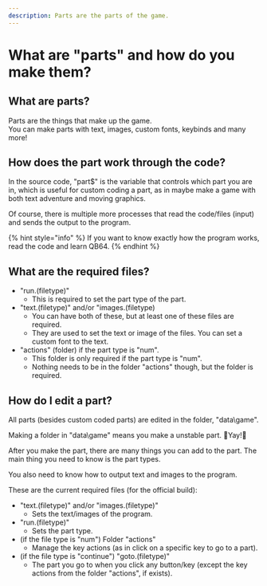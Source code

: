 ```yaml
---
description: Parts are the parts of the game.
---
```


# What are "parts" and how do you make them?

## What are parts?

Parts are the things that make up the game.  
You can make parts with text, images, custom fonts, keybinds and many more!

## How does the part work through the code?

In the source code, "part$" is the variable that controls which part you are in, which is useful for custom coding a part, as in maybe make a game with both text adventure and moving graphics.

Of course, there is multiple more processes that read the code/files \(input\) and sends the output to the program.

{% hint style="info" %}
If you want to know exactly how the program works, read the code and learn QB64.
{% endhint %}

## What are the required files?

* "run.\(filetype\)"
  * This is required to set the part type of the part.
* "text.\(filetype\)" and/or "images.\(filetype\)
  * You can have both of these, but at least one of these files are required.
  * They are used to set the text or image of the files. You can set a custom font to the text.
* "actions\" \(folder\) if the part type is "num".
  * This folder is only required if the part type is "num".
  * Nothing needs to be in the folder "actions" though, but the folder is required.

## How do I edit a part?

All parts \(besides custom coded parts\) are edited in the folder, "data\game\".

Making a folder in "data\game\" means you make a unstable part. 🎉Yay!🎉

After you make the part, there are many things you can add to the part. The main thing you need to know is the part types.

You also need to know how to output text and images to the program.

These are the current required files \(for the official build\):

* "text.\(filetype\)" and/or "images.\(filetype\)"
  * Sets the text/images of the program.
* "run.\(filetype\)"
  * Sets the part type.
* \(if the file type is "num"\) Folder "actions"
  * Manage the key actions \(as in click on a specific key to go to a part\).
* \(if the file type is "continue"\) "goto.\(filetype\)"
  * The part you go to when you click any button/key \(except the key actions from the folder "actions", if exists\).

## 

